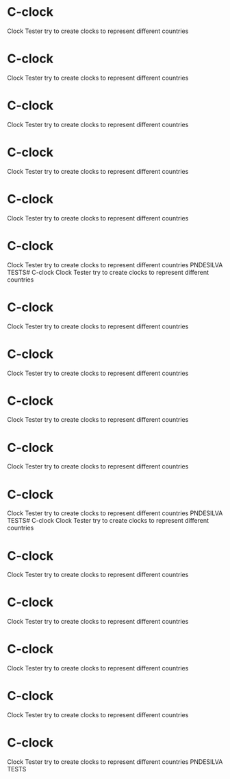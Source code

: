# C-clock
Clock Tester  try to create clocks to represent different countries
# C-clock
Clock Tester  try to create clocks to represent different countries
# C-clock
Clock Tester  try to create clocks to represent different countries
# C-clock
Clock Tester  try to create clocks to represent different countries
# C-clock
Clock Tester  try to create clocks to represent different countries
# C-clock
Clock Tester  try to create clocks to represent different countries
PNDESILVA TESTS# C-clock
Clock Tester  try to create clocks to represent different countries
# C-clock
Clock Tester  try to create clocks to represent different countries
# C-clock
Clock Tester  try to create clocks to represent different countries
# C-clock
Clock Tester  try to create clocks to represent different countries
# C-clock
Clock Tester  try to create clocks to represent different countries
# C-clock
Clock Tester  try to create clocks to represent different countries
PNDESILVA TESTS# C-clock
Clock Tester  try to create clocks to represent different countries
# C-clock
Clock Tester  try to create clocks to represent different countries
# C-clock
Clock Tester  try to create clocks to represent different countries
# C-clock
Clock Tester  try to create clocks to represent different countries
# C-clock
Clock Tester  try to create clocks to represent different countries
# C-clock
Clock Tester  try to create clocks to represent different countries
PNDESILVA TESTS
